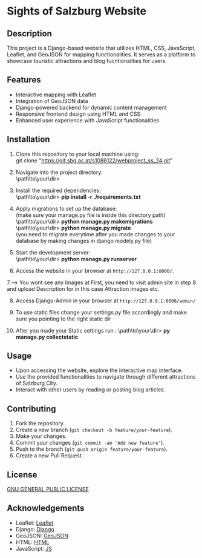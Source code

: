 # Sights of Salzburg Website

## Description
This project is a Django-based website that utilizes HTML, CSS, JavaScript, Leaflet, and GeoJSON for mapping functionalities. It serves as a platform to showcase touristic attractions and blog fucntionalities for users. 

## Features
- Interactive mapping with Leaflet
- Integration of GeoJSON data
- Django-powered backend for dynamic content management
- Responsive frontend design using HTML and CSS
- Enhanced user experience with JavaScript functionalities

## Installation
1. Clone this repository to your local machine using:<br>
git clone "https://git.sbg.ac.at/s1086122/webproject_ss_24.git"

2. Navigate into the project directory:<br>
\path\to\your\dir>

3. Install the required dependencies:<br>
\path\to\your\dir> **pip install -r ./requirements.txt**

4. Apply migrations to set up the database:<br>
(make sure your manage.py file is inside this directory path)<br>
\path\to\your\dir> **python manage.py makemigrations** <br>
\path\to\your\dir> **python manage.py migrate**<br>
(you need to migrate everytime after you made changes to your database by making changes in django modely.py file)<br>


5. Start the development server:<br>
\path\to\your\dir> **python manage.py runserver**<br>


6. Access the website in your browser at `http://127.0.0.1:8000/`.

7.--> You wont see any Images at First, you need to visit admin site in step 8 and upload Description for in this case Attraction images etc. 

8. Access Django-Admin in your browser at `http://127.0.0.1:8000/admin/`

9. To use static files change your settings.py file accordingly and make sure you pointing to the right static dir

10. After you made your Static settings run : 
\path\to\your\dir> **py manage.py collectstatic**<br>


## Usage
- Upon accessing the website, explore the interactive map interface.<br>
- Use the provided functionalities to navigate through different attractions of Salzburg City.<br>
- Interact with other users by reading or posting blog articles.<br>

## Contributing

1. Fork the repository.<br>
2. Create a new branch (`git checkout -b feature/your-feature`).<br>
3. Make your changes.<br>
4. Commit your changes (`git commit -am 'Add new feature'`).<br>
5. Push to the branch (`git push origin feature/your-feature`).<br>
6. Create a new Pull Request.<br>

## License
[  GNU GENERAL PUBLIC LICENSE ](/webproject_ss_24/LiCENSE)

## Acknowledgements
- Leaflet: [Leaflet](https://leafletjs.com/)
- Django: [Django](https://www.djangoproject.com/)
- GeoJSON: [GeoJSON](https://geojson.org/)
- HTML: [HTML](https://html.com/)
- JavaScript: [JS](https://www.javascript.com/)



